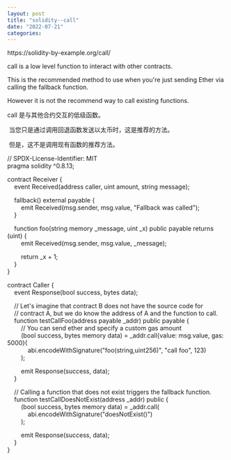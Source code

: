 ```yaml
---
layout: post
title: "solidity--call"
date: "2022-07-21"
categories: 
---
```

<p>https://solidity-by-example.org/call/</p>
<p>call is a low level function to interact with other contracts.</p>
<p>This is the recommended method to use when you&#39;re just sending Ether via calling the fallback function.</p>
<p>However it is not the recommend way to call existing functions.</p>
<p>call 是与其他合约交互的低级函数。</p>
<p>&nbsp;当您只是通过调用回退函数发送以太币时，这是推荐的方法。</p>
<p>&nbsp;但是，这不是调用现有函数的推荐方法。</p>
<p>// SPDX-License-Identifier: MIT<br />
pragma solidity ^0.8.13;</p>
<p>contract Receiver {<br />
&nbsp;&nbsp;&nbsp; event Received(address caller, uint amount, string message);</p>
<p>&nbsp;&nbsp;&nbsp; fallback() external payable {<br />
&nbsp;&nbsp;&nbsp;&nbsp;&nbsp;&nbsp;&nbsp; emit Received(msg.sender, msg.value, &quot;Fallback was called&quot;);<br />
&nbsp;&nbsp;&nbsp; }</p>
<p>&nbsp;&nbsp;&nbsp; function foo(string memory _message, uint _x) public payable returns (uint) {<br />
&nbsp;&nbsp;&nbsp;&nbsp;&nbsp;&nbsp;&nbsp; emit Received(msg.sender, msg.value, _message);</p>
<p>&nbsp;&nbsp;&nbsp;&nbsp;&nbsp;&nbsp;&nbsp; return _x + 1;<br />
&nbsp;&nbsp;&nbsp; }<br />
}</p>
<p>contract Caller {<br />
&nbsp;&nbsp;&nbsp; event Response(bool success, bytes data);</p>
<p>&nbsp;&nbsp;&nbsp; // Let&#39;s imagine that contract B does not have the source code for<br />
&nbsp;&nbsp;&nbsp; // contract A, but we do know the address of A and the function to call.<br />
&nbsp;&nbsp;&nbsp; function testCallFoo(address payable _addr) public payable {<br />
&nbsp;&nbsp;&nbsp;&nbsp;&nbsp;&nbsp;&nbsp; // You can send ether and specify a custom gas amount<br />
&nbsp;&nbsp;&nbsp;&nbsp;&nbsp;&nbsp;&nbsp; (bool success, bytes memory data) = _addr.call{value: msg.value, gas: 5000}(<br />
&nbsp;&nbsp;&nbsp;&nbsp;&nbsp;&nbsp;&nbsp;&nbsp;&nbsp;&nbsp;&nbsp; abi.encodeWithSignature(&quot;foo(string,uint256)&quot;, &quot;call foo&quot;, 123)<br />
&nbsp;&nbsp;&nbsp;&nbsp;&nbsp;&nbsp;&nbsp; );</p>
<p>&nbsp;&nbsp;&nbsp;&nbsp;&nbsp;&nbsp;&nbsp; emit Response(success, data);<br />
&nbsp;&nbsp;&nbsp; }</p>
<p>&nbsp;&nbsp;&nbsp; // Calling a function that does not exist triggers the fallback function.<br />
&nbsp;&nbsp;&nbsp; function testCallDoesNotExist(address _addr) public {<br />
&nbsp;&nbsp;&nbsp;&nbsp;&nbsp;&nbsp;&nbsp; (bool success, bytes memory data) = _addr.call(<br />
&nbsp;&nbsp;&nbsp;&nbsp;&nbsp;&nbsp;&nbsp;&nbsp;&nbsp;&nbsp;&nbsp; abi.encodeWithSignature(&quot;doesNotExist()&quot;)<br />
&nbsp;&nbsp;&nbsp;&nbsp;&nbsp;&nbsp;&nbsp; );</p>
<p>&nbsp;&nbsp;&nbsp;&nbsp;&nbsp;&nbsp;&nbsp; emit Response(success, data);<br />
&nbsp;&nbsp;&nbsp; }<br />
}</p>
<p>&nbsp;</p>
